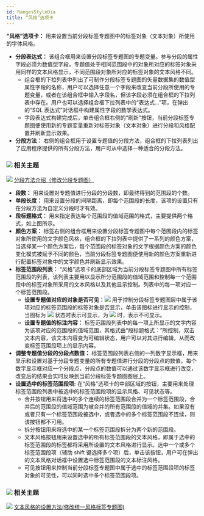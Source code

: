 ```yaml
---
id: RangesStyleDia
title: “风格”选项卡
---
```

**“风格”选项卡：** 用来设置当前分段标签专题图中的标签对象（文本对象）所使用的字体风格。

  * **分段表达式：** 该组合框用来设置分段标签专题图的专题变量。参与分段的属性字段必须为数值型字段，专题值处于相同范围段中的对象所对应的标签对象采用同样的文本风格显示，不同范围段对象所对应的标签对象的文本风格不同。 
    * 组合框的下拉列表中列出了可制作分段标签专题图的矢量数据集的数值型属性字段的名称，用户可以选择任意一个字段来改变当前分段所使用的专题变量，或者在该组合框中输入字段名，但该字段必须在组合框的下拉列表中存在。用户也可以选择组合框下拉列表中的“表达式...”项，在弹出的“SQL 表达式”对话框中构建属性字段的数学表达式。
    * 字段表达式构建完成后，单击组合框右侧的“刷新”按钮，当前分段标签专题图便使用新的专题变量重新对标签对象（文本对象）进行分段和风格配置并刷新显示效果。
  * **分段方法：** 右侧的组合框用于设置专题值的分段方法，组合框的下拉列表列出了应用程序提供的所有分段方法，用户可从中选择一种适合的分段方法。 

### ![](../../img/seealso.png) 相关主题

![](../../img/smalltitle.png)
[分段方法介绍（修改分段专题图）](../rangesmap/RangesMapGroupDia)

  * **段数：** 用来设置对专题值进行分段的分段数，即最终得到的范围段的个数。 
  * **单段长度：** 用来设置分段的间隔距离，即每个范围段的长度，该项的设置只有在分段方法为自定义分段时才有效。 
  * **段标题格式：** 用来指定表达每个范围段的值域范围的格式，主要提供两个格式，如上图所示。 
  * **颜色方案：** 标签右侧的组合框用来设置分段标签专题图中每个范围段内的标签对象所使用的文字颜色风格，组合框的下拉列表中提供了一系列的颜色方案，当选择某一个颜色方案后，每个范围段的标签对象的文字根据颜色方案的颜色变化模式被赋予不同的颜色，当前分段标签专题图便使用新的颜色方案重新进行配置标签对象中的文字颜色并刷新显示效果。 
  * **标签范围段列表：** “风格”选项卡的底部区域为当前分段标签专题图中所有标签范围段的列表，该列表主要用以显示所分范围段的值域范围和控制每一个范围段中的标签对象所采用的文本风格以及其他显示控制。列表中的每一项对应一个标签范围段。 
    * **设置专题值对应的对象是否可见：**![](img/See.png) 用于控制分段标签专题图层中属于该项对应的标签范围段的标签对象是否显示，单击该图标进行显示的控制，当图标为 ![](img/See.png) 状态时表示可显示，为 ![](img/UnSee.png) 时，表示不可显示。
    * **设置专题值的标注内容：** 标签范围段列表中的每一项上所显示的文字内容为该项对应的范围段的值域范围，其格式由“段标题格式：”所控制，双击文本内容，该文本内容变为可编辑状态，用户可以对其进行编辑，从而改变标签范围段项上的显示内容。
  * **调整专题值分段的分段点数值：** 标签范围段列表右侧的一列数字显示框，用来显示和设置对基于分段专题变量的所有专题值进行分段的分段点的数值，每个数字显示框对应一个分段点，分段点的数值可以通过该数字显示框进行改变，改变后的结果会实时反映到当前分段标签专题图图层上。
  * **设置选中的标签范围段项:** 在“风格”选项卡的中部区域的按钮，主要用来处理标签范围段列表中被选中的标签范围段项的显示风格、可见状态等。
    * 合并按钮用来将选中的多个连续的标签范围段合并为一个标签范围段，合并后的范围段的值域范围为被合并的所有范围段的值域的并集。如果没有或者只有一个标签范围段被选中，或者选中的多个标签范围段不连续，则该按钮都不可用。
    * 拆分按钮用来将选中的某一个标签范围段拆分为两个新的范围段。
    * 文本风格按钮用来设置选中的所有标签范围段的文本风格，即属于选中的标签范围段的标签都将采用所设置的文本风格进行显示。选中一个或多个标签范围段项（辅助 shift 键选择多个项）后，单击该按钮，用户可在弹出的文本风格对话框中设置选中标签范围段的文本标注风格。 
    * 可见按钮用来控制当前分段标签专题图中属于选中的标签范围段项的标签对象的可见性，可以同时选中多个标签范围段项。

### ![](../../img/seealso.png) 相关主题

![](../../img/smalltitle.png)
[文本风格的设置方法(修改统一风格标签专题图)](UniformLabelMapDia)

